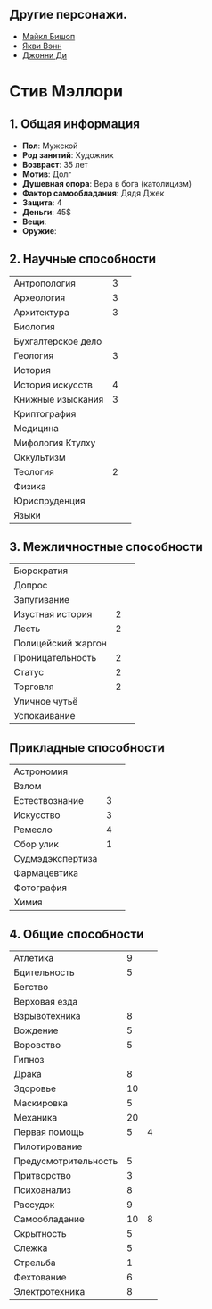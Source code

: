 ## Другие персонажи.

- [Майкл Бишоп](./bishop)
- [Якви Вэнн](./yakvi)
- [Джонни Ди](./jd)

# Стив Мэллори

## 1. Общая информация

- **Пол**: Мужской
- **Род занятий**: Художник
- **Возвраст**: 35 лет
- **Мотив**: Долг
- **Душевная опора**: Вера в бога (католицизм)
- **Фактор самообладания**: Дядя Джек
- **Защита**: 4
- **Деньги**: 45\$
- **Вещи**:
- **Оружие**:

## 2. Научные способности

|                    |     |     |
| ------------------ | --- | --- |
| Антропология       | 3   |     |
| Археология         | 3   |     |
| Архитектура        | 3   |     |
| Биология           |     |     |
| Бухгалтерское дело |     |     |
| Геология           | 3   |     |
| История            |     |     |
| История искусств   | 4   |     |
| Книжные изыскания  | 3   |     |
| Криптография       |     |     |
| Медицина           |     |     |
| Мифология Ктулху   |     |     |
| Оккультизм         |     |     |
| Теология           | 2   |     |
| Физика             |     |     |
| Юриспруденция      |     |     |
| Языки              |     |     |

## 3. Межличностные способности

|                    |     |     |
| ------------------ | --- | --- |
| Бюрократия         |     |     |
| Допрос             |     |     |
| Запугивание        |     |     |
| Изустная история   | 2   |     |
| Лесть              | 2   |     |
| Полицейский жаргон |     |     |
| Проницательность   | 2   |     |
| Статус             | 2   |     |
| Торговля           | 2   |     |
| Уличное чутьё      |     |     |
| Успокаивание       |     |     |

## Пpикладные способности

|                  |     |     |
| ---------------- | --- | --- |
| Астрономия       |     |     |
| Взлом            |     |     |
| Естествознание   | 3   |     |
| Искусство        | 3   |     |
| Ремесло          | 4   |     |
| Сбор улик        | 1   |     |
| Судмэдэкспертиза |     |     |
| Фармацевтика     |     |     |
| Фотография       |     |     |
| Химия            |     |     |

## 4. Общие способности

|                      |     |     |
| -------------------- | --- | --- |
| Атлетика             | 9   |     |
| Бдительность         | 5   |     |
| Бегство              |     |     |
| Верховая езда        |     |     |
| Взрывотехника        | 8   |     |
| Вождение             | 5   |     |
| Воровство            | 5   |     |
| Гипноз               |     |     |
| Драка                | 8   |     |
| Здоровье             | 10  |     |
| Маскировка           | 5   |     |
| Механика             | 20  |     |
| Первая помощь        | 5   | 4   |
| Пилотирование        |     |     |
| Предусмотрительность | 5   |     |
| Притворство          | 3   |     |
| Психоанализ          | 8   |     |
| Рассудок             | 9   |     |
| Самообладание        | 10  | 8   |
| Скрытность           | 5   |     |
| Слежка               | 5   |     |
| Стрельба             | 1   |     |
| Фехтование           | 6   |     |
| Электротехника       | 8   |     |
